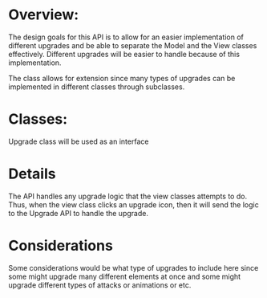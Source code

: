 # Overview:
The design goals for this API is to allow for an easier implementation of different upgrades
and be able to separate the Model and the View classes effectively. Different upgrades will be easier
to handle because of this implementation.

The class allows for extension since many types of upgrades can be implemented in different classes
through subclasses.


# Classes:
Upgrade class will be used as an interface


# Details
The API handles any upgrade logic that the view classes attempts to do. Thus, when the view class
clicks an upgrade icon, then it will send the logic to the Upgrade API to handle the upgrade.

# Considerations
Some considerations would be what type of upgrades to include here since some might upgrade many different
elements at once and some might upgrade different types of attacks or animations or etc.